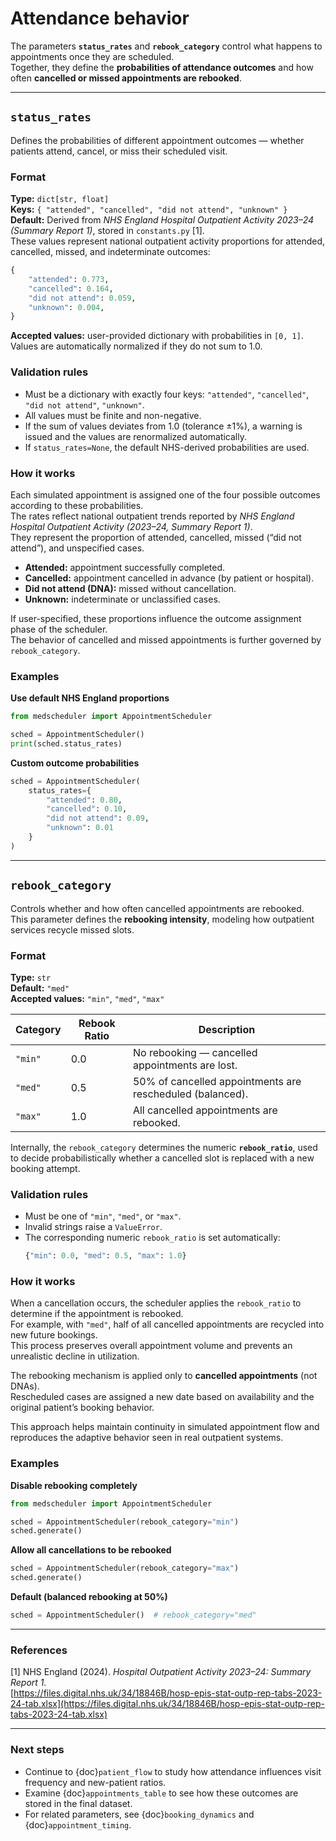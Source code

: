 # Attendance behavior

The parameters **`status_rates`** and **`rebook_category`** control what happens to appointments once they are scheduled.  
Together, they define the **probabilities of attendance outcomes** and how often **cancelled or missed appointments are rebooked**.

---

## `status_rates`

Defines the probabilities of different appointment outcomes — whether patients attend, cancel, or miss their scheduled visit.

### Format
**Type:** `dict[str, float]`  
**Keys:** `{ "attended", "cancelled", "did not attend", "unknown" }`  
**Default:** Derived from *NHS England Hospital Outpatient Activity 2023–24 (Summary Report 1)*, stored in `constants.py` [1].  
These values represent national outpatient activity proportions for attended, cancelled, missed, and indeterminate outcomes:

```python
{
    "attended": 0.773,
    "cancelled": 0.164,
    "did not attend": 0.059,
    "unknown": 0.004,
}
```

**Accepted values:** user-provided dictionary with probabilities in `[0, 1]`.  
Values are automatically normalized if they do not sum to 1.0.

### Validation rules
- Must be a dictionary with exactly four keys: `"attended"`, `"cancelled"`, `"did not attend"`, `"unknown"`.  
- All values must be finite and non-negative.  
- If the sum of values deviates from 1.0 (tolerance ±1%), a warning is issued and the values are renormalized automatically.  
- If `status_rates=None`, the default NHS-derived probabilities are used.

### How it works
Each simulated appointment is assigned one of the four possible outcomes according to these probabilities.  
The rates reflect national outpatient trends reported by *NHS England Hospital Outpatient Activity (2023–24, Summary Report 1)*.  
They represent the proportion of attended, cancelled, missed (“did not attend”), and unspecified cases.

- **Attended:** appointment successfully completed.  
- **Cancelled:** appointment cancelled in advance (by patient or hospital).  
- **Did not attend (DNA):** missed without cancellation.  
- **Unknown:** indeterminate or unclassified cases.

If user-specified, these proportions influence the outcome assignment phase of the scheduler.  
The behavior of cancelled and missed appointments is further governed by `rebook_category`.

### Examples

**Use default NHS England proportions**
```python
from medscheduler import AppointmentScheduler

sched = AppointmentScheduler()
print(sched.status_rates)
```

**Custom outcome probabilities**
```python
sched = AppointmentScheduler(
    status_rates={
        "attended": 0.80,
        "cancelled": 0.10,
        "did not attend": 0.09,
        "unknown": 0.01
    }
)
```

---

## `rebook_category`

Controls whether and how often cancelled appointments are rebooked.  
This parameter defines the **rebooking intensity**, modeling how outpatient services recycle missed slots.

### Format
**Type:** `str`  
**Default:** `"med"`  
**Accepted values:** `"min"`, `"med"`, `"max"`

| Category | Rebook Ratio | Description |
|-----------|---------------|-------------|
| `"min"` | 0.0 | No rebooking — cancelled appointments are lost. |
| `"med"` | 0.5 | 50% of cancelled appointments are rescheduled (balanced). |
| `"max"` | 1.0 | All cancelled appointments are rebooked. |

Internally, the `rebook_category` determines the numeric **`rebook_ratio`**, used to decide probabilistically whether a cancelled slot is replaced with a new booking attempt.

### Validation rules
- Must be one of `"min"`, `"med"`, or `"max"`.  
- Invalid strings raise a `ValueError`.  
- The corresponding numeric `rebook_ratio` is set automatically:
  ```python
  {"min": 0.0, "med": 0.5, "max": 1.0}
  ```

### How it works
When a cancellation occurs, the scheduler applies the `rebook_ratio` to determine if the appointment is rebooked.  
For example, with `"med"`, half of all cancelled appointments are recycled into new future bookings.  
This process preserves overall appointment volume and prevents an unrealistic decline in utilization.

The rebooking mechanism is applied only to **cancelled appointments** (not DNAs).  
Rescheduled cases are assigned a new date based on availability and the original patient’s booking behavior.

This approach helps maintain continuity in simulated appointment flow and reproduces the adaptive behavior seen in real outpatient systems.

### Examples

**Disable rebooking completely**
```python
from medscheduler import AppointmentScheduler

sched = AppointmentScheduler(rebook_category="min")
sched.generate()
```

**Allow all cancellations to be rebooked**
```python
sched = AppointmentScheduler(rebook_category="max")
sched.generate()
```

**Default (balanced rebooking at 50%)**
```python
sched = AppointmentScheduler()  # rebook_category="med"
```

---

### References

[1] NHS England (2024). *Hospital Outpatient Activity 2023–24: Summary Report 1.*  
[https://files.digital.nhs.uk/34/18846B/hosp-epis-stat-outp-rep-tabs-2023-24-tab.xlsx](https://files.digital.nhs.uk/34/18846B/hosp-epis-stat-outp-rep-tabs-2023-24-tab.xlsx)

---
### Next steps
- Continue to {doc}`patient_flow` to study how attendance influences visit frequency and new-patient ratios.  
- Examine {doc}`appointments_table` to see how these outcomes are stored in the final dataset.  
- For related parameters, see {doc}`booking_dynamics` and {doc}`appointment_timing`.


